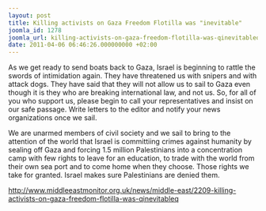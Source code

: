 ```yaml
---
layout: post
title: Killing activists on Gaza Freedom Flotilla was "inevitable"
joomla_id: 1278
joomla_url: killing-activists-on-gaza-freedom-flotilla-was-qinevitableq
date: 2011-04-06 06:46:26.000000000 +02:00
---
```

<p>As we get ready to send boats back to Gaza, Israel is beginning to rattle the swords of intimidation again. They have threatened us with snipers and with attack dogs. They have said that they will not allow us to sail to Gaza even though it is they who are breaking international law, and not us. So, for all of you who support us, please begin to call your representatives and insist on our safe passage. Write letters to the editor and notify your news organizations once we sail.</p>
<p>We are unarmed members of civil society and we sail to bring to the attention of the world that Israel is committiing crimes against humanity by sealing off Gaza and forcing 1.5 million Palestinians into a concentration camp with few rights to leave for an education, to trade with the world from their own sea port and to come home when they choose. Those rights we take for granted. Israel makes sure Palestinians are denied them.</p>
<p><a href="http://www.middleeastmonitor.org.uk/news/middle-east/2209-killing-activists-on-gaza-freedom-flotilla-was-qinevitableq">http://www.middleeastmonitor.org.uk/news/middle-east/2209-killing-activists-on-gaza-freedom-flotilla-was-qinevitableq</a></p>
